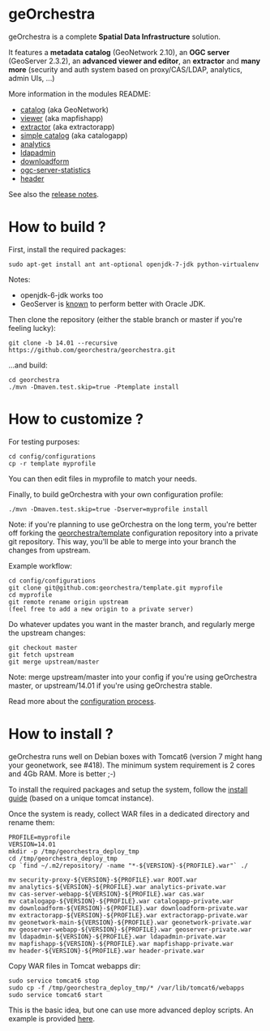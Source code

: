 geOrchestra
===========

geOrchestra is a complete **Spatial Data Infrastructure** solution.

It features a **metadata catalog** (GeoNetwork 2.10), an **OGC server** (GeoServer 2.3.2), an **advanced viewer and editor**, an **extractor** and **many more** (security and auth system based on proxy/CAS/LDAP, analytics, admin UIs, ...)

More information in the modules README:
 * [catalog](https://github.com/georchestra/geonetwork/blob/georchestra-29/README.md) (aka GeoNetwork)
 * [viewer](mapfishapp/README.md) (aka mapfishapp)
 * [extractor](extractorapp/README.md) (aka extractorapp)
 * [simple catalog](catalogapp/README.md) (aka catalogapp)
 * [analytics](analytics/README.md)
 * [ldapadmin](ldapadmin/README.md)
 * [downloadform](downloadform/README.md)
 * [ogc-server-statistics](ogc-server-statistics/README.md)
 * [header](header/README.md)

See also the [release notes](RELEASE_NOTES.md).


How to build ?
==============

First, install the required packages: 

    sudo apt-get install ant ant-optional openjdk-7-jdk python-virtualenv

Notes: 
 * openjdk-6-jdk works too 
 * GeoServer is [known](http://research.geodan.nl/2012/10/openjdk7-vs-oracle-jdk7-with-geoserver/) to perform better with Oracle JDK.

Then clone the repository (either the stable branch or master if you're feeling lucky):

    git clone -b 14.01 --recursive https://github.com/georchestra/georchestra.git

...and build:

    cd georchestra
    ./mvn -Dmaven.test.skip=true -Ptemplate install


How to customize ?
==================

For testing purposes:

    cd config/configurations
    cp -r template myprofile

You can then edit files in myprofile to match your needs.

Finally, to build geOrchestra with your own configuration profile:

    ./mvn -Dmaven.test.skip=true -Dserver=myprofile install

Note: if you're planning to use geOrchestra on the long term, you're better off forking the [georchestra/template](https://github.com/georchestra/template) configuration repository into a private git repository.
This way, you'll be able to merge into your branch the changes from upstream.

Example workflow:

    cd config/configurations
    git clone git@github.com:georchestra/template.git myprofile
    cd myprofile
    git remote rename origin upstream
    (feel free to add a new origin to a private server)

Do whatever updates you want in the master branch, and regularly merge the upstream changes:

    git checkout master
    git fetch upstream
    git merge upstream/master

Note: merge upstream/master into your config if you're using geOrchestra master, or upstream/14.01 if you're using geOrchestra stable.

Read more about the [configuration process](config/README.md).


How to install ?
===============

geOrchestra runs well on Debian boxes with Tomcat6 (version 7 might hang your geonetwork, see #418).
The minimum system requirement is 2 cores and 4Gb RAM. More is better ;-)

To install the required packages and setup the system, follow the [install guide](INSTALL.md) (based on a unique tomcat instance).

Once the system is ready, collect WAR files in a dedicated directory and rename them:

    PROFILE=myprofile
    VERSION=14.01
    mkdir -p /tmp/georchestra_deploy_tmp
    cd /tmp/georchestra_deploy_tmp
    cp `find ~/.m2/repository/ -name "*-${VERSION}-${PROFILE}.war"` ./
    
    mv security-proxy-${VERSION}-${PROFILE}.war ROOT.war
    mv analytics-${VERSION}-${PROFILE}.war analytics-private.war
    mv cas-server-webapp-${VERSION}-${PROFILE}.war cas.war
    mv catalogapp-${VERSION}-${PROFILE}.war catalogapp-private.war
    mv downloadform-${VERSION}-${PROFILE}.war downloadform-private.war
    mv extractorapp-${VERSION}-${PROFILE}.war extractorapp-private.war
    mv geonetwork-main-${VERSION}-${PROFILE}.war geonetwork-private.war
    mv geoserver-webapp-${VERSION}-${PROFILE}.war geoserver-private.war
    mv ldapadmin-${VERSION}-${PROFILE}.war ldapadmin-private.war
    mv mapfishapp-${VERSION}-${PROFILE}.war mapfishapp-private.war
    mv header-${VERSION}-${PROFILE}.war header-private.war

Copy WAR files in Tomcat webapps dir:

    sudo service tomcat6 stop
    sudo cp -f /tmp/georchestra_deploy_tmp/* /var/lib/tomcat6/webapps
    sudo service tomcat6 start

This is the basic idea, but one can use more advanced deploy scripts. An example is provided 
[here](server-deploy/linux_deploy_scripts/Readme.md).
